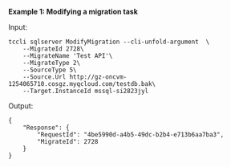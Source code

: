 **Example 1: Modifying a migration task**



Input: 

```
tccli sqlserver ModifyMigration --cli-unfold-argument  \
    --MigrateId 2728\
    --MigrateName 'Test API'\
    --MigrateType 2\
    --SourceType 5\
    --Source.Url http://gz-oncvm-1254065710.cosgz.myqcloud.com/testdb.bak\
    --Target.InstanceId mssql-si2823jyl
```

Output: 
```
{
    "Response": {
        "RequestId": "4be5990d-a4b5-49dc-b2b4-e713b6aa7ba3",
        "MigrateId": 2728
    }
}
```

